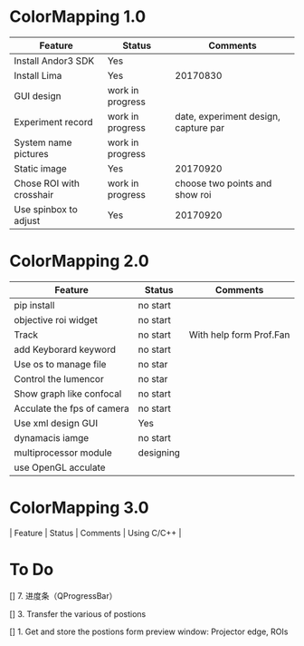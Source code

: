 # ColorMapping 1.0

|      Feature       |       Status     | Comments   
|--------------------|------------------|------------
|Install Andor3 SDK  | Yes    		      |             
|Install Lima        | Yes              | 20170830            
|GUI design          | work in progress |             
|Experiment record   | work in progress | date, experiment design, capture par  
|System name pictures| work in progress |
|Static image        | Yes              | 20170920
|Chose ROI with crosshair| work in progress| choose two points and show  roi
|Use spinbox to adjust|Yes              | 20170920

# ColorMapping 2.0

| 	Feature           | Status   | Comments
|---------------------|----------|---------
|pip install	        | no start |
|objective roi widget | no start |
|Track 	     	        | no start | With help form Prof.Fan
|add Keyborard keyword| no start |
|Use os to manage file| no star  |
|Control the lumencor | no star  |          
|Show graph like confocal|  no start |
|Acculate the fps of camera | no start ||
|Use xml design GUI   | Yes      |
|dynamacis iamge      | no start  |
|multiprocessor module| designing |
| use OpenGL acculate |

# ColorMapping 3.0

|      Feature | Status | Comments
| Using C/C++ |


# To Do



[] 7. 进度条（QProgressBar）


[] 3. Transfer the various of postions


[] 1. Get and store the postions form preview window: Projector edge, ROIs
